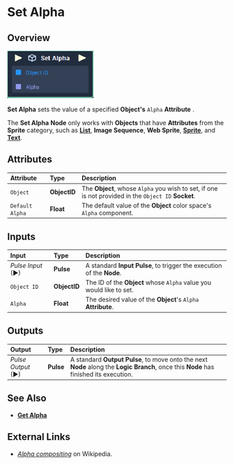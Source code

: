 # Set Alpha

## Overview

![The Set Alpha Node.](../../../.gitbook/assets/set-alpha.PNG)

**Set Alpha** sets the value of a specified **Object's** `Alpha` **Attribute** .

The **Set Alpha** **Node** only works with **Objects** that have **Attributes** from the **Sprite** category, such as [**List**](../../../getting-started/scene-objects/list-widget.md), **Image Sequence**, **Web Sprite**, [**Sprite**](../../../getting-started/scene-objects/sprite.md), and [**Text**](../../../getting-started/scene-objects/text.md).

## Attributes

| Attribute | Type | Description |
| :--- | :--- | :--- |
| `Object` | **ObjectID** | The **Object**, whose `Alpha` you wish to set, if one is not provided in the `Object ID` **Socket**. |
| `Default Alpha` | **Float** | The default value of the **Object** color space's `Alpha` component. |

## Inputs

| Input | Type | Description |
| :--- | :--- | :--- |
| _Pulse Input_ \(►\) | **Pulse** | A standard **Input Pulse**, to trigger the execution of the **Node**. |
| `Object ID` | **ObjectID** | The ID of the **Object** whose `Alpha` value you would like to set. |
| `Alpha` | **Float** | The desired value of the **Object**'s `Alpha` **Attribute**. |

## Outputs

| Output | Type | Description |
| :--- | :--- | :--- |
| _Pulse Output_ \(►\) | **Pulse** | A standard **Output Pulse**, to move onto the next **Node** along the **Logic Branch**, once this **Node** has finished its execution. |

## See Also

* [**Get Alpha**](get-alpha.md)

## External Links

* [_Alpha compositing_](https://en.wikipedia.org/wiki/Alpha_compositing) on Wikipedia.

